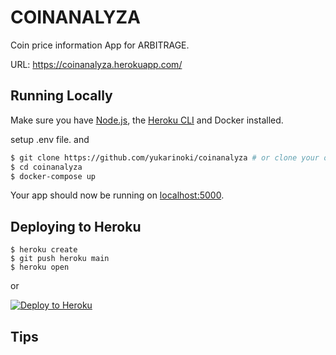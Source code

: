 # COINANALYZA
Coin price information App for ARBITRAGE.

URL: https://coinanalyza.herokuapp.com/

## Running Locally

Make sure you have [Node.js](http://nodejs.org/), the [Heroku CLI](https://cli.heroku.com/) and Docker installed.

setup .env file.
and
```bash
$ git clone https://github.com/yukarinoki/coinanalyza # or clone your own fork
$ cd coinanalyza
$ docker-compose up 
```

Your app should now be running on [localhost:5000](http://localhost:5000/).

## Deploying to Heroku

```
$ heroku create
$ git push heroku main
$ heroku open
```
or

[![Deploy to Heroku](https://www.herokucdn.com/deploy/button.png)](https://heroku.com/deploy)

## Tips


